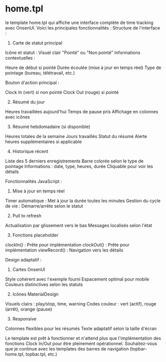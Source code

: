 # home.tpl

le template home.tpl qui affiche une interface complète de time tracking avec OnsenUI. Voici les principales fonctionnalités :
Structure de l'interface :
1. Carte de statut principal

Icône et statut : Visuel clair "Pointé" ou "Non pointé"
Informations contextuelles :

Heure de début si pointé
Durée écoulée (mise à jour en temps réel)
Type de pointage (bureau, télétravail, etc.)


Bouton d'action principal :

Clock In (vert) si non pointé
Clock Out (rouge) si pointé



2. Résumé du jour

Heures travaillées aujourd'hui
Temps de pause pris
Affichage en colonnes avec icônes

3. Résumé hebdomadaire (si disponible)

Heures totales de la semaine
Jours travaillés
Statut du résumé
Alerte heures supplémentaires si applicable

4. Historique récent

Liste des 5 derniers enregistrements
Barre colorée selon le type de pointage
Informations : date, type, heures, durée
Cliquable pour voir les détails

Fonctionnalités JavaScript :
1. Mise à jour en temps réel

Timer automatique : Met à jour la durée toutes les minutes
Gestion du cycle de vie : Démarre/arrête selon le statut

2. Pull to refresh

Actualisation par glissement vers le bas
Messages localisés selon l'état

3. Fonctions placeholder

clockIn() : Prête pour implémentation
clockOut() : Prête pour implémentation
viewRecord() : Navigation vers les détails

Design adaptatif :
1. Cartes OnsenUI

Style cohérent avec l'exemple fourni
Espacement optimal pour mobile
Couleurs distinctives selon les statuts

2. Icônes MaterialDesign

Visuels clairs : play/stop, time, warning
Codes couleur : vert (actif), rouge (arrêt), orange (pause)

3. Responsive

Colonnes flexibles pour les résumés
Texte adaptatif selon la taille d'écran

Le template est prêt à fonctionner et n'attend plus que l'implémentation des fonctions Clock In/Out pour être pleinement opérationnel.
Souhaitez-vous que je continue avec les templates des barres de navigation (topbar-home.tpl, topbar.tpl, etc.) 